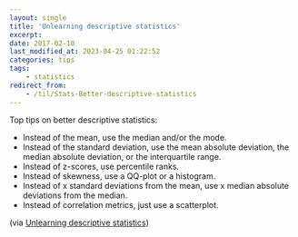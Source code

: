 ```yaml
---
layout: single
title: 'Unlearning descriptive statistics'
excerpt:
date: 2017-02-10
last_modified_at: 2023-04-25 01:22:52
categories: tips
tags:
    - statistics
redirect_from:
    - /til/Stats-Better-descriptive-statistics
---
```


Top tips on better descriptive statistics:

-   Instead of the mean, use the median and/or the mode.
-   Instead of the standard deviation, use the mean absolute deviation, the median absolute deviation,
    or the interquartile range.
-   Instead of z-scores, use percentile ranks.
-   Instead of skewness, use a QQ-plot or a histogram.
-   Instead of x standard deviations from the mean, use x median absolute deviations from the median.
-   Instead of correlation metrics, just use a scatterplot.

(via [Unlearning descriptive statistics](http://debrouwere.org/2017/02/01/unlearning-descriptive-statistics/))
